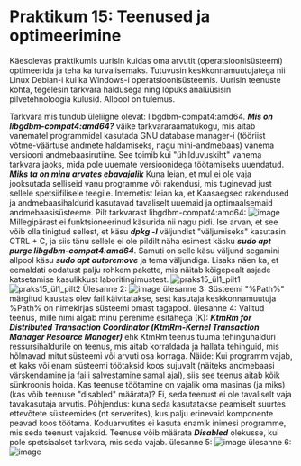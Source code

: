 # Praktikum 15: Teenused ja optimeerimine

Käesolevas praktikumis uurisin kuidas oma arvutit (operatsioonisüsteemi) optimeerida ja teha ka turvalisemaks. Tutuvusin keskkonnamuutujatega nii Linux Debian-i kui ka Windows-i operatsioonisüsteemis. Uurisin teenuste kohta, tegelesin tarkvara haldusega ning lõpuks analüüsisin pilvetehnoloogia kulusid. Allpool on tulemus. 

Tarkvara mis tundub üleliigne olevat: libgdbm-compat4:amd64. ***Mis on libgdbm-compat4:amd64?*** väike tarkvararaamatukogu, mis aitab vanematel programmidel kasutada GNU database manager-i (tööriist võtme-väärtuse andmete haldamiseks, nagu mini-andmebaas) vanema versiooni andmebaasirutiine. See toimib kui "ühilduvuskiht" vanema tarkvara jaoks, mida pole uuemate versioonidega töötamiseks uuendatud. ***Miks ta on minu arvates ebavajalik*** Kuna leian, et mul ei ole vaja jooksutada selliseid vanu programme või rakendusi, mis tuginevad just sellele spetsiifilisele teegile. Internetist leian ka, et Kaasaegsed rakendused ja andmebaasihaldurid kasutavad tavaliselt uuemaid ja optimaalsemaid andmebaasisüsteeme.
Pilt tarkvarast  libgdbm-compat4:amd64: ![image](https://github.com/user-attachments/assets/daac4048-2dd9-4953-86ea-2ebd796dfdd6)
Millegipärast ei funktsioneerinud käsurida nii nagu pidi. Ise arvan, et see võib olla tinigtud sellest, et käsu ***dpkg -l*** väljundist "väljumiseks" kasutasin CTRL + C, ja siis tänu sellele ei ole pildilt näha esimest käsku ***sudo apt purge libgdbm-compat4:amd64***. Samuti on selle käsu väljund segamini allpool käsu ***sudo apt autoremove*** ja tema väljundiga. Lisaks näen ka, et eemaldati oodatust palju rohkem pakette, mis näitab kõigepealt asjade katsetamise kasulikkust laboritingimustest.
![praks15_ül1_pilt1](https://github.com/user-attachments/assets/2fed4775-e868-4ce0-9c15-a381aaf06cbd)
![praks15_ül1_pilt2](https://github.com/user-attachments/assets/cd70682f-450b-4092-88fd-c71d721b5f15)
Ülesanne 2: ![image](https://github.com/user-attachments/assets/7b67d20e-193a-403d-a58e-8e34367759fe)
ülesanne 3: Süsteemi "%Path%" märgitud kaustas olev fail käivitatakse, sest kasutaja keskkonnamuutuja %Path% on nimekirjas süsteemi omast tagapool.
ülesanne 4: Valitud teenus, mille nimi algab minu perenime esitähega (K): ***KtmRm for Distributed Transaction Coordinator (KtmRm-Kernel Transaction Manager Resource Manager)*** ehk KtmRm teenus tuuma tehinguhalduri ressursihaldurile on teenus, mis aitab korraldada ja hallata tehinguid, mis hõlmavad mitut süsteemi või arvuti osa korraga. Näide: Kui programm vajab, et kaks või enam süsteemi töötaksid koos sujuvalt (näiteks andmebaasi värskendamine ja faili salvestamine samal ajal), siis see teenus aitab kõik sünkroonis hoida.
Kas teenuse töötamine on vajalik oma masinas (ja miks) (kas võib teenuse "disabled" määrata)? Ei, seda teenust ei ole tavaliselt vaja tavakasutaja arvutis. Põhjendus: kuna seda kasutatakse peamiselt suurtes ettevõtete süsteemides (nt serverites), kus palju erinevaid komponente peavad koos töötama. Koduarvutites ei kasuta enamik inimesi programme, mis seda teenust vajaksid. Teenuse võib määrata ***Disabled*** olekusse, kui pole spetsiaalset tarkvara, mis seda vajab.
ülesanne 5: ![image](https://github.com/user-attachments/assets/8c077371-6145-423f-87dc-942d4cf2fdda)
ülesanne 6: ![image](https://github.com/user-attachments/assets/d8306e93-518e-4270-8634-5c28412627f7)
